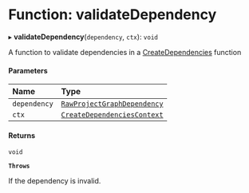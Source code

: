 # Function: validateDependency

▸ **validateDependency**(`dependency`, `ctx`): `void`

A function to validate dependencies in a [CreateDependencies](../../devkit/documents/CreateDependencies) function

#### Parameters

| Name         | Type                                                                            |
| :----------- | :------------------------------------------------------------------------------ |
| `dependency` | [`RawProjectGraphDependency`](../../devkit/documents/RawProjectGraphDependency) |
| `ctx`        | [`CreateDependenciesContext`](../../devkit/documents/CreateDependenciesContext) |

#### Returns

`void`

**`Throws`**

If the dependency is invalid.
